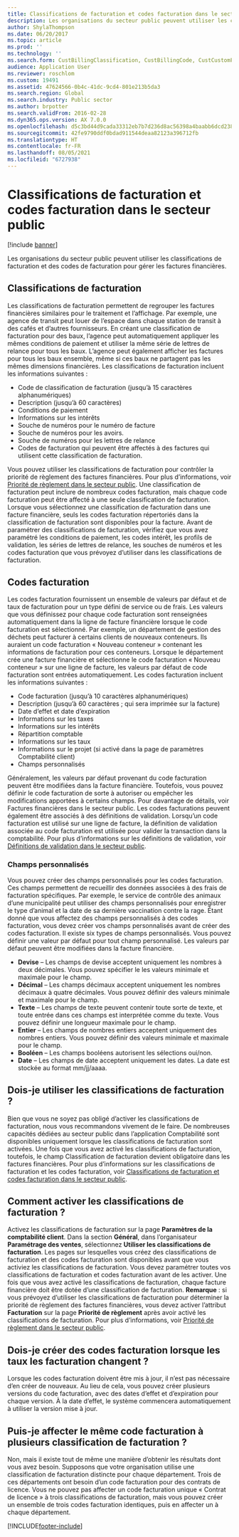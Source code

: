 ```yaml
---
title: Classifications de facturation et codes facturation dans le secteur public
description: Les organisations du secteur public peuvent utiliser les classifications de facturation et des codes de facturation pour gérer les factures financières.
author: ShylaThompson
ms.date: 06/20/2017
ms.topic: article
ms.prod: ''
ms.technology: ''
ms.search.form: CustBillingClassification, CustBillingCode, CustCustomField
audience: Application User
ms.reviewer: roschlom
ms.custom: 19491
ms.assetid: 47624566-0b4c-41dc-9cd4-801e213b5da3
ms.search.region: Global
ms.search.industry: Public sector
ms.author: brpotter
ms.search.validFrom: 2016-02-28
ms.dyn365.ops.version: AX 7.0.0
ms.openlocfilehash: d5c3bd44d9cada33312eb7b7d236d8ac56398a4baabb6dcd2387c6c9ce7872e0
ms.sourcegitcommit: 42fe9790ddf0bdad911544deaa82123a396712fb
ms.translationtype: HT
ms.contentlocale: fr-FR
ms.lasthandoff: 08/05/2021
ms.locfileid: "6727938"
---
```

# <a name="billing-classifications-and-billing-codes-in-the-public-sector"></a>Classifications de facturation et codes facturation dans le secteur public

[!include [banner](../includes/banner.md)]

Les organisations du secteur public peuvent utiliser les classifications de facturation et des codes de facturation pour gérer les factures financières. 

## <a name="billing-classifications"></a>Classifications de facturation

Les classifications de facturation permettent de regrouper les factures financières similaires pour le traitement et l’affichage. Par exemple, une agence de transit peut louer de l’espace dans chaque station de transit à des cafés et d’autres fournisseurs. En créant une classification de facturation pour des baux, l’agence peut automatiquement appliquer les mêmes conditions de paiement et utiliser la même série de lettres de relance pour tous les baux. L’agence peut également afficher les factures pour tous les baux ensemble, même si ces baux ne partagent pas les mêmes dimensions financières. Les classifications de facturation incluent les informations suivantes :

-   Code de classification de facturation (jusqu’à 15 caractères alphanumériques)
-   Description (jusqu’à 60 caractères)
-   Conditions de paiement
-   Informations sur les intérêts
-   Souche de numéros pour le numéro de facture
-   Souche de numéros pour les avoirs.
-   Souche de numéros pour les lettres de relance
-   Codes de facturation qui peuvent être affectés à des factures qui utilisent cette classification de facturation.

Vous pouvez utiliser les classifications de facturation pour contrôler la priorité de règlement des factures financières. Pour plus d’informations, voir [Priorité de règlement dans le secteur public](settlement-priority-public-sector.md). Une classification de facturation peut inclure de nombreux codes facturation, mais chaque code facturation peut être affecté à une seule classification de facturation. Lorsque vous sélectionnez une classification de facturation dans une facture financière, seuls les codes facturation répertoriés dans la classification de facturation sont disponibles pour la facture. Avant de paramétrer des classifications de facturation, vérifiez que vous avez paramétré les conditions de paiement, les codes intérêt, les profils de validation, les séries de lettres de relance, les souches de numéros et les codes facturation que vous prévoyez d’utiliser dans les classifications de facturation.

## <a name="billing-codes"></a>Codes facturation
Les codes facturation fournissent un ensemble de valeurs par défaut et de taux de facturation pour un type défini de service ou de frais. Les valeurs que vous définissez pour chaque code facturation sont renseignées automatiquement dans la ligne de facture financière lorsque le code facturation est sélectionné. Par exemple, un département de gestion des déchets peut facturer à certains clients de nouveaux conteneurs. Ils auraient un code facturation « Nouveau conteneur » contenant les informations de facturation pour ces conteneurs. Lorsque le département crée une facture financière et sélectionne le code facturation « Nouveau conteneur » sur une ligne de facture, les valeurs par défaut de code facturation sont entrées automatiquement. Les codes facturation incluent les informations suivantes :

-   Code facturation (jusqu’à 10 caractères alphanumériques)
-   Description (jusqu’à 60 caractères ; qui sera imprimée sur la facture)
-   Date d’effet et date d’expiration
-   Informations sur les taxes
-   Informations sur les intérêts
-   Répartition comptable
-   Informations sur les taux
-   Informations sur le projet (si activé dans la page de paramètres Comptabilité client)
-   Champs personnalisés

Généralement, les valeurs par défaut provenant du code facturation peuvent être modifiées dans la facture financière. Toutefois, vous pouvez définir le code facturation de sorte à autoriser ou empêcher les modifications apportées à certains champs. Pour davantage de détails, voir Factures financières dans le secteur public. Les codes facturations peuvent également être associés à des définitions de validation. Lorsqu’un code facturation est utilisé sur une ligne de facture, la définition de validation associée au code facturation est utilisée pour valider la transaction dans la comptabilité. Pour plus d’informations sur les définitions de validation, voir [Définitions de validation dans le secteur public](posting-definitions-public-sector.md).

### <a name="custom-fields"></a>Champs personnalisés

Vous pouvez créer des champs personnalisés pour les codes facturation. Ces champs permettent de recueillir des données associées à des frais de facturation spécifiques. Par exemple, le service de contrôle des animaux d’une municipalité peut utiliser des champs personnalisés pour enregistrer le type d’animal et la date de sa dernière vaccination contre la rage. Étant donné que vous affectez des champs personnalisés à des codes facturation, vous devez créer vos champs personnalisés avant de créer des codes facturation. Il existe six types de champs personnalisés. Vous pouvez définir une valeur par défaut pour tout champ personnalisé. Les valeurs par défaut peuvent être modifiées dans la facture financière.

-   **Devise** – Les champs de devise acceptent uniquement les nombres à deux décimales. Vous pouvez spécifier le les valeurs minimale et maximale pour le champ.
-   **Décimal** – Les champs décimaux acceptent uniquement les nombres décimaux à quatre décimales. Vous pouvez définir des valeurs minimale et maximale pour le champ.
-   **Texte** – Les champs de texte peuvent contenir toute sorte de texte, et toute entrée dans ces champs est interprétée comme du texte. Vous pouvez définir une longueur maximale pour le champ.
-   **Entier** – Les champs de nombres entiers acceptent uniquement des nombres entiers. Vous pouvez définir des valeurs minimale et maximale pour le champ.
-   **Booléen** – Les champs booléens autorisent les sélections oui/non.
-   **Date** – Les champs de date acceptent uniquement les dates. La date est stockée au format mm/jj/aaaa.

## <a name="do-i-have-to-use-billing-classifications"></a>Dois-je utiliser les classifications de facturation ?
Bien que vous ne soyez pas obligé d’activer les classifications de facturation, nous vous recommandons vivement de le faire. De nombreuses capacités dédiées au secteur public dans l’application Comptabilité sont disponibles uniquement lorsque les classifications de facturation sont activées. Une fois que vous avez activé les classifications de facturation, toutefois, le champ Classification de facturation devient obligatoire dans les factures financières. Pour plus d’informations sur les classifications de facturation et les codes facturation, voir [Classifications de facturation et codes facturation dans le secteur public](free-text-invoices-public-sector.md).

## <a name="how-do-i-enable-billing-classifications"></a>Comment activer les classifications de facturation ?
Activez les classifications de facturation sur la page **Paramètres de la comptabilité client**. Dans la section **Général**, dans l’organisateur **Paramétrage des ventes**, sélectionnez **Utiliser les classifications de facturation**. Les pages sur lesquelles vous créez des classifications de facturation et des codes facturation sont disponibles avant que vous activiez les classifications de facturation. Vous devez paramétrer toutes vos classifications de facturation et codes facturation avant de les activer. Une fois que vous avez activé les classifications de facturation, chaque facture financière doit être dotée d’une classification de facturation. **Remarque** : si vous prévoyez d’utiliser les classifications de facturation pour déterminer la priorité de règlement des factures financières, vous devez activer l’attribut **Facturation** sur la page **Priorité de règlement** après avoir activé les classifications de facturation. Pour plus d’informations, voir [Priorité de règlement dans le secteur public](settlement-priority-public-sector.md).

## <a name="do-i-have-to-create-new-billing-codes-when-billing-rates-change"></a>Dois-je créer des codes facturation lorsque les taux les facturation changent ?
Lorsque les codes facturation doivent être mis à jour, il n’est pas nécessaire d’en créer de nouveaux. Au lieu de cela, vous pouvez créer plusieurs versions du code facturation, avec des dates d’effet et d’expiration pour chaque version. À la date d’effet, le système commencera automatiquement à utiliser la version mise à jour.

## <a name="can-i-assign-the-same-billing-code-to-more-than-one-billing-classification"></a>Puis-je affecter le même code facturation à plusieurs classification de facturation ?
Non, mais il existe tout de même une manière d’obtenir les résultats dont vous avez besoin. Supposons que votre organisation utilise une classification de facturation distincte pour chaque département. Trois de ces départements ont besoin d’un code facturation pour des contrats de licence. Vous ne pouvez pas affecter un code facturation unique « Contrat de licence » à trois classifications de facturation, mais vous pouvez créer un ensemble de trois codes facturation identiques, puis en affecter un à chaque département.







[!INCLUDE[footer-include](../../includes/footer-banner.md)]